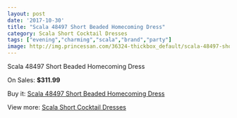 ```yaml
---
layout: post
date: '2017-10-30'
title: "Scala 48497 Short Beaded Homecoming Dress"
category: Scala Short Cocktail Dresses
tags: ["evening","charming","scala","brand","party"]
image: http://img.princessan.com/36324-thickbox_default/scala-48497-short-beaded-homecoming-dress.jpg
---
```

Scala 48497 Short Beaded Homecoming Dress

On Sales: **$311.99**
<a href="https://www.princessan.com/en/17037-scala-48497-short-beaded-homecoming-dress.html"><amp-img layout="responsive" width="600" height="600" src="//img.princessan.com/36324-thickbox_default/scala-48497-short-beaded-homecoming-dress.jpg" alt="Scala 48497 Short Beaded Homecoming Dress 0" /></a>
<a href="https://www.princessan.com/en/17037-scala-48497-short-beaded-homecoming-dress.html"><amp-img layout="responsive" width="600" height="600" src="//img.princessan.com/36327-thickbox_default/scala-48497-short-beaded-homecoming-dress.jpg" alt="Scala 48497 Short Beaded Homecoming Dress 1" /></a>
<a href="https://www.princessan.com/en/17037-scala-48497-short-beaded-homecoming-dress.html"><amp-img layout="responsive" width="600" height="600" src="//img.princessan.com/36326-thickbox_default/scala-48497-short-beaded-homecoming-dress.jpg" alt="Scala 48497 Short Beaded Homecoming Dress 2" /></a>
<a href="https://www.princessan.com/en/17037-scala-48497-short-beaded-homecoming-dress.html"><amp-img layout="responsive" width="600" height="600" src="//img.princessan.com/36325-thickbox_default/scala-48497-short-beaded-homecoming-dress.jpg" alt="Scala 48497 Short Beaded Homecoming Dress 3" /></a>

Buy it: [Scala 48497 Short Beaded Homecoming Dress](https://www.princessan.com/en/17037-scala-48497-short-beaded-homecoming-dress.html "Scala 48497 Short Beaded Homecoming Dress")

View more: [Scala Short Cocktail Dresses](https://www.princessan.com/en/143- "Scala Short Cocktail Dresses")